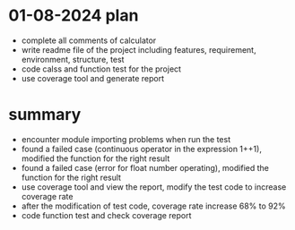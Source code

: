 # 01-08-2024 plan
- complete all comments of calculator
- write readme file of the project including features, requirement, environment, structure, test
- code calss and function test for the project
- use coverage tool and generate report


# summary
- encounter module importing problems when run the test
- found a failed case (continuous operator in the expression 1++1), modified the function for the right result
- found a failed case (error for float number operating), modified the function for the right result
- use coverage tool and view the report, modify the test code to increase coverage rate 
- after the modification of test code, coverage rate increase 68% to 92%
- code function test and check coverage report
